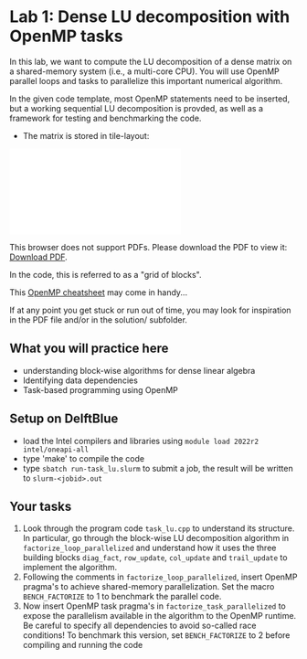 # Lab 1: Dense LU decomposition with OpenMP tasks

In this lab, we want to compute the LU decomposition of a dense matrix
on a shared-memory system (i.e., a multi-core CPU). You will use OpenMP
parallel loops and tasks to parallelize this important numerical algorithm.

In the given code template, most OpenMP statements need to be inserted, but a
working sequential LU decomposition is provded, as well as a framework for testing
and benchmarking the code. 

- The matrix is stored in tile-layout:

<object data="tile-layout.pdf" type="application/pdf" width="700px" height="700px">
    <embed src="tile-layout.pdf">
        <p>This browser does not support PDFs. Please download the PDF to view it: <a href="tile-layout.pdf">Download PDF</a>.</p>
    </embed>
</object>
                

In the code, this is referred to as a "grid of blocks".

This [OpenMP cheatsheet](https://www.openmp.org/wp-content/uploads/OpenMP-4.0-C.pdf) may come in handy...

If at any point you get stuck or run out of time, you may look for inspiration
in the PDF file and/or in the solution/ subfolder.

## What you will practice here

- understanding block-wise algorithms for dense linear algebra
- Identifying data dependencies
- Task-based programming using OpenMP

## Setup on DelftBlue

- load the Intel compilers and libraries using
  ``module load 2022r2 intel/oneapi-all``
- type 'make' to compile the code
- type ``sbatch run-task_lu.slurm`` to submit a job, the result will be written to ``slurm-<jobid>.out``

## Your tasks

1. Look through the program code ``task_lu.cpp`` to understand its structure.
   In particular, go through the block-wise LU decomposition algorithm in ``factorize_loop_parallelized``
   and understand how it uses the three building blocks ``diag_fact``, ``row_update``, ``col_update`` and ``trail_update``
   to implement the algorithm.
2. Following the comments in ``factorize_loop_parallelized``, insert OpenMP pragma's to achieve shared-memory parallelization.
   Set the macro ``BENCH_FACTORIZE`` to 1 to benchmark the parallel code.
3. Now insert OpenMP task pragma's in ``factorize_task_parallelized`` to expose the parallelism available in the algorithm to the
   OpenMP runtime. Be careful to specify all dependencies to avoid so-called race conditions!
   To benchmark this version, set ``BENCH_FACTORIZE`` to 2 before compiling and running the code

